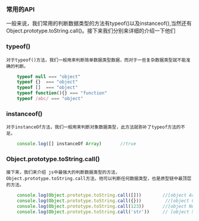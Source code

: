 ### 常用的API 
一般来说，我们常用的判断数据类型的方法有typeof()以及instanceof(),当然还有Object.prototype.toString.call()。接下来我们分别来详细的介绍一下他们



### typeof()
    对于typeof()方法，我们一般用来判断简单数据类型数据，而对于一些复杂数据类型就不能准确的判断。
```js
    typeof null === "object"
    typeof {}  === "object"
    typeof []  === "object"
    typeof function(){} === "function"
    typeof /abc/ === "object"
```
### instanceof()
    对于instanceOf方法，我们一般用来判断对象数据类型，此方法就弥补了typeof方法的不足。
```js
    console.log([] instanceOf Array)       //true
```
### Object.prototype.toString.call()
    接下来，我们来介绍 js中最强大的判断数据类型的方法，Object.prototype.toString.call方法，他可以判断任何数据类型，也是原型链中最顶层的方法。
```js
    console.log(Object.prototype.toString.call([]))        //[object Array]
    console.log(Object.prototype.toString.call({}))         //[object Object]
    console.log(Object.prototype.toString.call(123))       //[object Number]
    console.log(Object.prototype.toString.call('str'))     // [object String]
```
